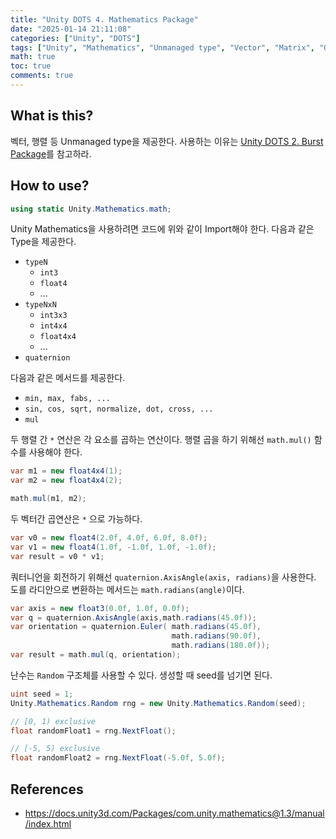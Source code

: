 ```yaml
---
title: "Unity DOTS 4. Mathematics Package"
date: "2025-01-14 21:11:08"
categories: ["Unity", "DOTS"]
tags: ["Unity", "Mathematics", "Unmanaged type", "Vector", "Matrix", "Quaternion", "Random", "DOTS"]
math: true
toc: true
comments: true
---
```


## What is this?

벡터, 행렬 등 Unmanaged type을 제공한다. 사용하는 이유는 [Unity DOTS 2. Burst Package](https://qlsjtmek2.github.io/posts/Unity-DOTS-2-Burst-Package/)를 참고하라.

## How to use?

```c#
using static Unity.Mathematics.math;
```

Unity Mathematics을 사용하려면 코드에 위와 같이 Import해야 한다. 다음과 같은 Type을 제공한다.

- `typeN`
	- `int3`
	- `float4`
	- ...
- `typeNxN`
	- `int3x3`
	- `int4x4`
	- `float4x4`
	- ...
- `quaternion`

다음과 같은 메서드를 제공한다.

- `min, max, fabs, ...`
- `sin, cos, sqrt, normalize, dot, cross, ...`
- `mul`

두 행렬 간 `*` 연산은 각 요소를 곱하는 연산이다. 행렬 곱을 하기 위해선 `math.mul()` 함수를 사용해야 한다.

```c#
var m1 = new float4x4(1);
var m2 = new float4x4(2);

math.mul(m1, m2);
```

두 벡터간 곱연산은 `*` 으로 가능하다.

```c#
var v0 = new float4(2.0f, 4.0f, 6.0f, 8.0f);
var v1 = new float4(1.0f, -1.0f, 1.0f, -1.0f);
var result = v0 * v1;
```

쿼터니언을  회전하기 위해선 `quaternion.AxisAngle(axis, radians)`을 사용한다. 도를 라디안으로 변환하는 메서드는 `math.radians(angle)`이다.

```c#
var axis = new float3(0.0f, 1.0f, 0.0f); 
var q = quaternion.AxisAngle(axis,math.radians(45.0f)); 
var orientation = quaternion.Euler( math.radians(45.0f), 
                                    math.radians(90.0f),
                                    math.radians(180.0f)); 
var result = math.mul(q, orientation);
```

난수는 `Random` 구조체를 사용할 수 있다. 생성할 때 seed를 넘기면 된다.

```c#
uint seed = 1;
Unity.Mathematics.Random rng = new Unity.Mathematics.Random(seed);

// [0, 1) exclusive
float randomFloat1 = rng.NextFloat(); 

// [-5, 5) exclusive 
float randomFloat2 = rng.NextFloat(-5.0f, 5.0f);
```

## References

- <https://docs.unity3d.com/Packages/com.unity.mathematics@1.3/manual/index.html>